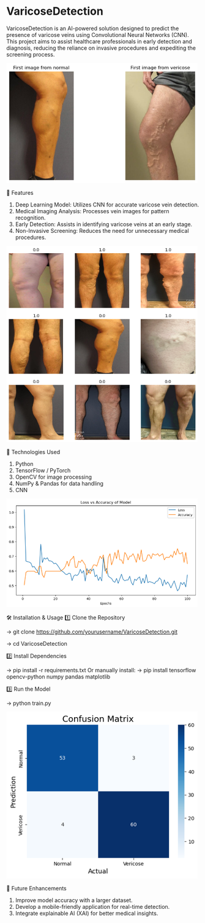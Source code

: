 # VaricoseDetection
VaricoseDetection is an AI-powered solution designed to predict the presence of varicose veins using Convolutional Neural Networks (CNN). This project aims to assist healthcare professionals in early detection and diagnosis, reducing the reliance on invasive procedures and expediting the screening process.

<img src="download.png" alt="ADAS-PeVision Demo" width="500">


🚀 Features
1. Deep Learning Model: Utilizes CNN for accurate varicose vein detection.
2. Medical Imaging Analysis: Processes vein images for pattern recognition.
3. Early Detection: Assists in identifying varicose veins at an early stage.
4. Non-Invasive Screening: Reduces the need for unnecessary medical procedures.

<img src="download-1.png" alt="ADAS-PeVision Demo" width="500">

🔧 Technologies Used
1. Python
2. TensorFlow / PyTorch
3. OpenCV for image processing
4. NumPy & Pandas for data handling
5. CNN

<img src="download-2.png" alt="ADAS-PeVision Demo" width="500">

🛠 Installation & Usage
1️⃣ Clone the Repository

-> git clone https://github.com/yourusername/VaricoseDetection.git

-> cd VaricoseDetection

2️⃣ Install Dependencies

-> pip install -r requirements.txt
Or manually install:
-> pip install tensorflow opencv-python numpy pandas matplotlib

3️⃣ Run the Model

-> python train.py

<img src="download-3.png" alt="ADAS-PeVision Demo" width="500">

📌 Future Enhancements
1. Improve model accuracy with a larger dataset.
2. Develop a mobile-friendly application for real-time detection.
3. Integrate explainable AI (XAI) for better medical insights.

